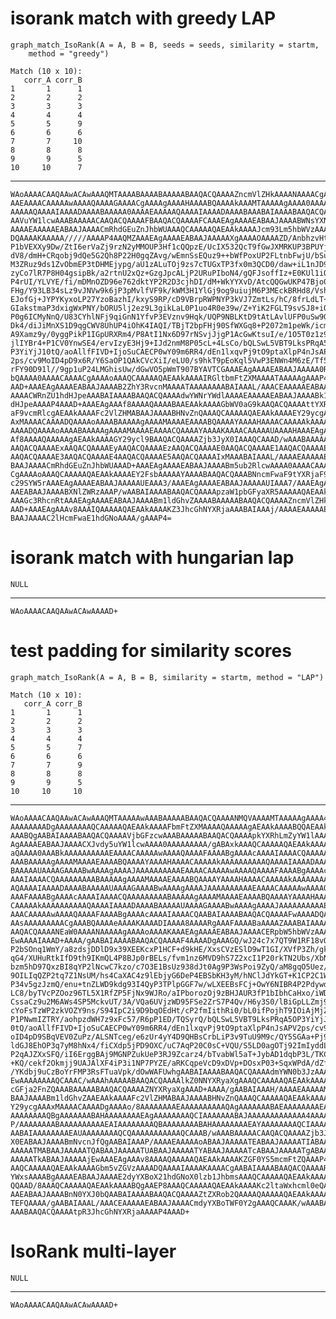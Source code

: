 # isorank match with greedy LAP

    graph_match_IsoRank(A = A, B = B, seeds = seeds, similarity = startm, 
        method = "greedy")
    
    Match (10 x 10):
       corr_A corr_B
    1       1      1
    2       2      2
    3       3      3
    4       4      4
    5       5      9
    6       6      6
    7       7     10
    8       8      8
    9       9      5
    10     10      7

---

    WAoAAAACAAQAAwACAwAAAQMTAAAABAAAABAAAAABAAQACQAAAAZncmVlZHkAAAANAAAACgAA
    AAEAAAACAAAAAwAAAAQAAAAGAAAACgAAAAgAAAAHAAAABQAAAAkAAAMTAAAAAgAAAA0AAAAE
    AAAAAQAAAAIAAAADAAAABAAAAA0AAAAEAAAAAQAAAAIAAAADAAAABAAABAIAAAABAAQACQAA
    AAVuYW1lcwAAABAAAAACAAQACQAAAAFBAAQACQAAAAFCAAAEAgAAAAEABAAJAAAABWNsYXNz
    AAAAEAAAAAEABAAJAAAACmRhdGEuZnJhbWUAAAQCAAAAAQAEAAkAAAAJcm93Lm5hbWVzAAAA
    DQAAAAKAAAAA/////AAAAP4AAQMZAAAEAgAAAAEABAAJAAAAAXgAAAAOAAAAZD/AnbhzvHtB
    P1bVEXXy9Dw/ZtI6erVaZj9rzN2yMMOUP3Hf1cQQpzE/UcIX532QcT9fGwJXMRKUP3BPUYj9
    dV8/dmH+CRqobj9dQe5G2Qh8P22H0gqZAvg/wEmnSsEQuz9++bWfPoxUP2FLtnbFwjU/bSuR
    M3ZRuz9ds1ZvObmEP3tDHMEjypg/aU1zALuTOj9zs7cTUGxTP3fx0m3QCD0/daw+iL1nJD9o
    zyCo7lR7P8H04gsipBk/a2rtnU2xQz+GzgJpcALjP2URuPIboN4/gQFJsoffIz+E0KUl1iQZ
    P4rUI/YLVYE/fi/mDMnOZD96e762dktYP2R2D3cjhDI/dM+WkYYXvD/AtcQQGwUKP47Bjo0g
    FHg/Y93LB34sLz9vJNVw9k6jP3pMvlfVF9k/kWM3H1YlGj9og9uiujM6P3MEckBRHd8/Vshu
    EJofGj+JYPYKyxoLP27YzoBazhI/kxyS9RP/cD9VBrpRWPNYP3kVJ7ZmtLs/hC/8frLdLT+U
    GIakstmaP3dxigWxPNY/bORU5lj2ez9L3gikLaL0P1uo4R0e39w/Z+YiK2FGLT9svSJ8+iOF
    P0g6ICMyNnQ/U83CYhlNFj9qiGnN1YfvP3EVznv9Hqk/UQP9NBLKtD9tAtLAvlUFP0uSw9Go
    Dk4/diJiMnXS1D9qgCWV8UhUP4iOhK4IAQI/TBjT2bpFHj90SfWXGq8+P2072m1peWk/icmw
    A9Xamz9y/0yggPikP1IGpURXRm4/P8AtI1Nx6D97rNSvjJjgP1AcGwKtsuI/e/1O5T0z1z9B
    jlIYBr4+P1CV0YnwSE4/ervIzyE3Hj9+IJd2nmM8P05cL+4LsCo/bQLSwL5VBT9LksPRqA5O
    P3YiYjJ10tQ/aoAllfFIVD+IjoSuCAECP0wY09m6RR4/dEn1lxqvPj9tO9ptaXlpP4nJsAPV
    2ps/cv9MoID4pD9x6R/Y6SaOP1QAkCVcXiI/eLU0/s9hkT9pEoKql5VwP3ENWn4M6zE/Tf5K
    rFY90D91l//9gp1uP24LMGhisUw/dGwVO5pWmT907BYAVTCGAAAEAgAAAAEABAAJAAAAA0Rp
    bQAAAA0AAAACAAAACgAAAAoAAAQCAAAAAQAEAAkAAAAIRGltbmFtZXMAAAATAAAAAgAAAP4A
    AAD+AAAEAgAAAAEABAAJAAAAB2ZhY3RvcnMAAAATAAAAAAAABAIAAAL/AAACEAAAAAEABAAJ
    AAAACWRnZU1hdHJpeAAABAIAAAABAAQACQAAAAdwYWNrYWdlAAAAEAAAAAEABAAJAAAABk1h
    dHJpeAAAAP4AAAD+AAAEAgAAAf8AAAAQAAAABAAEAAkAAAAGbWV0aG9kAAQACQAAAAttYXRj
    aF9vcmRlcgAEAAkAAAAFc2VlZHMABAAJAAAABHNvZnQAAAQCAAAAAQAEAAkAAAAEY29ycgAA
    AxMAAAACAAAADQAAAAoAAAABAAAAAgAAAAMAAAAEAAAABQAAAAYAAAAHAAAACAAAAAkAAAAK
    AAAADQAAAAoAAAABAAAAAgAAAAMAAAAEAAAACQAAAAYAAAAKAAAACAAAAAUAAAAHAAAEAgAA
    Af8AAAAQAAAAAgAEAAkAAAAGY29ycl9BAAQACQAAAAZjb3JyX0IAAAQCAAAD/wAAABAAAAAK
    AAQACQAAAAExAAQACQAAAAEyAAQACQAAAAEzAAQACQAAAAE0AAQACQAAAAE1AAQACQAAAAE2
    AAQACQAAAAE3AAQACQAAAAE4AAQACQAAAAE5AAQACQAAAAIxMAAABAIAAAL/AAAAEAAAAAEA
    BAAJAAAACmRhdGEuZnJhbWUAAAD+AAAEAgAAAAEABAAJAAAABm5ub2RlcwAAAA0AAAACAAAA
    CgAAAAoAAAQCAAAAAQAEAAkAAAAEY2FsbAAAAAYAAAABAAQACQAAABNncmFwaF9tYXRjaF9J
    c29SYW5rAAAEAgAAAAEABAAJAAAAAUEAAA3/AAAEAgAAAAEABAAJAAAAAUIAAA7/AAAEAgAA
    AAEABAAJAAAABXNlZWRzAAAP/wAABAIAAAABAAQACQAAAApzaW1pbGFyaXR5AAAAAQAEAAkA
    AAAGc3RhcnRtAAAEAgAAAAEABAAJAAAABm1ldGhvZAAAABAAAAABAAQACQAAAAZncmVlZHkA
    AAD+AAAEAgAAAv8AAAIQAAAAAQAEAAkAAAAKZ3JhcGhNYXRjaAAABAIAAAj/AAAAEAAAAAEA
    BAAJAAAAC2lHcmFwaE1hdGNoAAAA/gAAAP4=

# isorank match with hungarian lap

    NULL

---

    WAoAAAACAAQAAwACAwAAAAD+

# test padding for similarity scores

    graph_match_IsoRank(A = A, B = B, similarity = startm, method = "LAP")
    
    Match (10 x 10):
       corr_A corr_B
    1       1      1
    2       2      2
    3       3      3
    4       4      4
    5       5      7
    6       6      6
    7       7      9
    8       8      8
    9       9      5
    10     10     10

---

    WAoAAAACAAQAAwACAwAAAQMTAAAAAwAAABAAAAABAAQACQAAAANMQVAAAAMTAAAAAgAAAA4A
    AAAAAAAADgAAAAAAAAQCAAAAAQAEAAkAAAAFbmFtZXMAAAAQAAAAAgAEAAkAAAABQQAEAAkA
    AAABQgAABAIAAAABAAQACQAAAAVjbGFzcwAAABAAAAABAAQACQAAAApkYXRhLmZyYW1lAAAE
    AgAAAAEABAAJAAAACXJvdy5uYW1lcwAAAA0AAAAAAAAA/gABAxkAAAQCAAAAAQAEAAkAAAAB
    aQAAAA0AAABkAAAAAAAAAAEAAAACAAAAAwAAAAQAAAAFAAAABgAAAAcAAAAIAAAACQAAAAAA
    AAABAAAAAgAAAAMAAAAEAAAABQAAAAYAAAAHAAAACAAAAAkAAAAAAAAAAQAAAAIAAAADAAAA
    BAAAAAUAAAAGAAAABwAAAAgAAAAJAAAAAAAAAAEAAAACAAAAAwAAAAQAAAAFAAAABgAAAAcA
    AAAIAAAACQAAAAAAAAABAAAAAgAAAAMAAAAEAAAABQAAAAYAAAAHAAAACAAAAAkAAAAAAAAA
    AQAAAAIAAAADAAAABAAAAAUAAAAGAAAABwAAAAgAAAAJAAAAAAAAAAEAAAACAAAAAwAAAAQA
    AAAFAAAABgAAAAcAAAAIAAAACQAAAAAAAAABAAAAAgAAAAMAAAAEAAAABQAAAAYAAAAHAAAA
    CAAAAAkAAAAAAAAAAQAAAAIAAAADAAAABAAAAAUAAAAGAAAABwAAAAgAAAAJAAAAAAAAAAEA
    AAACAAAAAwAAAAQAAAAFAAAABgAAAAcAAAAIAAAACQAABAIAAAABAAQACQAAAAFwAAAADQAA
    AAsAAAAAAAAACgAAABQAAAAeAAAAKAAAADIAAAA8AAAARgAAAFAAAABaAAAAZAAABAIAAAAB
    AAQACQAAAANEaW0AAAANAAAAAgAAAAoAAAAKAAAEAgAAAAEABAAJAAAACERpbW5hbWVzAAAA
    EwAAAAIAAAD+AAAA/gAABAIAAAABAAQACQAAAAF4AAAADgAAAGQ/wJ24c7x7QT9W1RF18vQ8
    P2bSOnq1WmY/a8zdsjDDlD9x39XEEKcxP1HCF+d9kHE/XxsCVzESlD9wT1GI/XVfP3Zh/gka
    qG4/XUHuRtkIfD9th9IKmQL4P8BJp0rBELs/fvm1nz6MVD9hS7Z2xcI1P20rkTN2Ubs/XbNW
    bzm5hD97QxzBI8qYP2lNcwC7kzo/c7O3E1BsUz938dJt0Ag9P3WsPoi9ZyQ/aM8gqO5Uez/B
    9OILIqQZP2tq7Z1NsUM/hs4CaXAC4z9lEbjyG6DeP4EBSbKH3yM/hNClJdYkGT+K1CP2C1WB
    P34v5gzJzmQ/enu+tnZLWD9kdg93I4QyP3TPlpGGF7w/wLXEEBsFCj+OwY6NIBR4P2Pdywd+
    LC8/byTVcPZOoz96TL5X1RfZP5FjNx9WJRo/aIPborozOj9zBHJAUR3fP1bIbhCaHxo/iWD2
    CssaCz9u2M6AWs4SP5MckvUT/3A/VQa6UVjzWD95FSe2ZrS7P4Qv/H6y3S0/lBiGpLLZmj93
    cYoFsTzWP2zkVOZY9ns/S94IpC2i9D9bqOEdHt/cP2fmIithRi0/bL0ifPojhT9IOiAjMjZ0
    P1PNwmIZTRY/aohpzdWH7z9xFc57/R6pP1ED/TQSyrQ/bQLSwL5VBT9LksPRqA5OP3YiYjJ1
    0tQ/aoAllfFIVD+IjoSuCAECP0wY09m6RR4/dEn1lxqvPj9tO9ptaXlpP4nJsAPV2ps/cv9M
    oID4pD9SBqVEV0ZuPz/ALSNTceg/e6zUr4yY4D9QHBsCrbLiP3v9TuU9M9c/QY5SGAa+Pj9Q
    ldGJ8EhOP3q7yM8hNx4/fiCXdp5jPD9OXC/uC7AqP20C0sC+VQU/S5LD0agOTj92ImIyddLU
    P2qAJZXxSFQ/iI6ErggBAj9MGNPZukUeP3RJ9Zcarz4/bTvabWl5aT+JybAD1dqbP3L/TKCA
    +KQ/cekf2Okmjj9UAJAlXF4iP3i1NP7PYZE/aRKCqpeVcD9xDVp+DOsxP03+SqxWPdA/dZf/
    /YKdbj9uCzBoYrFMP3RsFTuaVpk/dOwWAFUwhgAABAIAAAABAAQACQAAAAdmYWN0b3JzAAAA
    EwAAAAAAAAQCAAAC/wAAAhAAAAABAAQACQAAAAlkZ0NNYXRyaXgAAAQCAAAAAQAEAAkAAAAH
    cGFja2FnZQAAABAAAAABAAQACQAAAAZNYXRyaXgAAAD+AAAA/gAABAIAAAH/AAAAEAAAAAMA
    BAAJAAAABm1ldGhvZAAEAAkAAAAFc2VlZHMABAAJAAAABHNvZnQAAAQCAAAAAQAEAAkAAAAE
    Y29ycgAAAxMAAAACAAAADgAAAAo/8AAAAAAAAEAAAAAAAAAAQAgAAAAAAABAEAAAAAAAAEAU
    AAAAAAAAQBgAAAAAAABAHAAAAAAAAEAgAAAAAAAAQCIAAAAAAABAJAAAAAAAAAAAAA4AAAAK
    P/AAAAAAAABAAAAAAAAAAEAIAAAAAAAAQBAAAAAAAABAHAAAAAAAAEAYAAAAAAAAQCIAAAAA
    AABAIAAAAAAAAEAUAAAAAAAAQCQAAAAAAAAAAAQCAAAB/wAAABAAAAACAAQACQAAAAZjb3Jy
    X0EABAAJAAAABmNvcnJfQgAABAIAAAP/AAAAEAAAAAoABAAJAAAAATEABAAJAAAAATIABAAJ
    AAAAATMABAAJAAAAATQABAAJAAAAATUABAAJAAAAATYABAAJAAAAATcABAAJAAAAATgABAAJ
    AAAAATkABAAJAAAAAjEwAAAEAgAAAv8AAAAQAAAAAQAEAAkAAAAKZGF0YS5mcmFtZQAAAP4A
    AAQCAAAAAQAEAAkAAAAGbm5vZGVzAAAADQAAAAIAAAAKAAAACgAABAIAAAABAAQACQAAAARj
    YWxsAAAABgAAAAEABAAJAAAAE2dyYXBoX21hdGNoX0lzb1JhbmsAAAQCAAAAAQAEAAkAAAAB
    QQAAD/8AAAQCAAAAAQAEAAkAAAABQgAAEP8AAAQCAAAAAQAEAAkAAAAKc2ltaWxhcml0eQAA
    AAEABAAJAAAABnN0YXJ0bQAABAIAAAABAAQACQAAAAZtZXRob2QAAAAQAAAAAQAEAAkAAAAD
    TEFQAAAA/gAABAIAAAL/AAACEAAAAAEABAAJAAAACmdyYXBoTWF0Y2gAAAQCAAAK/wAAABAA
    AAABAAQACQAAAAtpR3JhcGhNYXRjaAAAAP4AAAD+

# IsoRank multi-layer

    NULL

---

    WAoAAAACAAQAAwACAwAAAAD+

